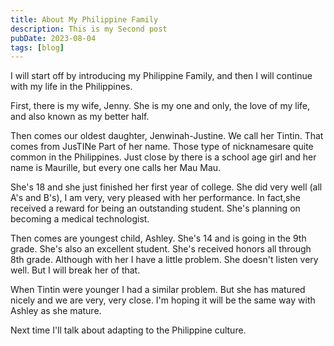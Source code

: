 ```yaml
---
title: About My Philippine Family
description: This is my Second post
pubDate: 2023-08-04
tags: [blog]
---
```


<div class="text-container">  
I will start off by introducing my Philippine Family,
and then I will continue with my life in the Philippines.

First, there is my wife, Jenny. She is my one and only, the love of my life, and also known as my better half.

Then comes our oldest daughter, Jenwinah-Justine.
We call her Tintin. That comes from JusTINe Part of her name. Those type of nicknamesare quite common in the Philippines. Just close by there is a school age girl and her name is Maurille, but every one calls her Mau Mau.

She's 18 and she just finished her first year of college. She did very well (all A's and B's), I am very, very pleased with her performance. In fact,she received a reward for being an outstanding student. She's planning on becoming a medical technologist.

Then comes are youngest child, Ashley. She's 14 and is going in the 9th grade. She's also an excellent student. She's received honors all through 8th grade.
Although with her I have a little problem. She doesn't listen very well. But I will break her of that.

When Tintin were younger I had a similar problem. But she has matured nicely and we are very, very close. I'm hoping it will be the same way with Ashley as she mature.

Next time I'll talk about adapting to the Philippine culture.

</div>
